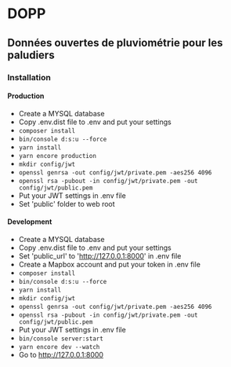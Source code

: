 # DOPP
## Données ouvertes de pluviométrie pour les paludiers
### Installation
#### Production
- Create a MYSQL database
- Copy .env.dist file to .env and put your settings
- `composer install`
- `bin/console d:s:u --force`
- `yarn install`
- `yarn encore production`
- `mkdir config/jwt`
- `openssl genrsa -out config/jwt/private.pem -aes256 4096`
- `openssl rsa -pubout -in config/jwt/private.pem -out config/jwt/public.pem`
- Put your JWT settings in .env file
- Set 'public' folder to web root

#### Development
- Create a MYSQL database
- Copy .env.dist file to .env and put your settings
- Set 'public_url' to 'http://127.0.0.1:8000' in .env file
- Create a Mapbox account and put your token in .env file
- `composer install`
- `bin/console d:s:u --force`
- `yarn install`
- `mkdir config/jwt`
- `openssl genrsa -out config/jwt/private.pem -aes256 4096`
- `openssl rsa -pubout -in config/jwt/private.pem -out config/jwt/public.pem`
- Put your JWT settings in .env file
- `bin/console server:start`
- `yarn encore dev --watch`
- Go to http://127.0.0.1:8000